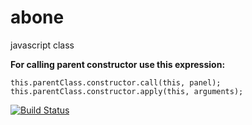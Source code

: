 # abone
javascript class

__For calling parent constructor use this expression:__

```
this.parentClass.constructor.call(this, panel);
this.parentClass.constructor.apply(this, arguments);
```

[![Build Status](https://travis-ci.org/ruslan-molodyko/abone.svg?branch=master)](https://travis-ci.org/ruslan-molodyko/abone)
